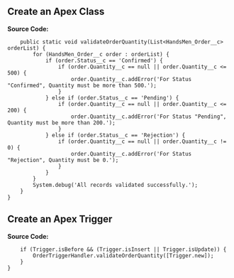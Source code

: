 ## Create an Apex Class

**Source Code:**

```public class OrderTriggerHandler {
    public static void validateOrderQuantity(List<HandsMen_Order__c> orderList) {
        for (HandsMen_Order__c order : orderList) {
            if (order.Status__c == 'Confirmed') {
                if (order.Quantity__c == null || order.Quantity__c <= 500) {
                    order.Quantity__c.addError('For Status "Confirmed", Quantity must be more than 500.');
                }
            } else if (order.Status__c == 'Pending') {
                if (order.Quantity__c == null || order.Quantity__c <= 200) {
                    order.Quantity__c.addError('For Status "Pending", Quantity must be more than 200.');
                }
            } else if (order.Status__c == 'Rejection') {
                if (order.Quantity__c == null || order.Quantity__c != 0) {
                    order.Quantity__c.addError('For Status "Rejection", Quantity must be 0.');
                }
            }
        }
        System.debug('All records validated successfully.');
    }
}
```


## Create an Apex Trigger

**Source Code:**

```trigger OrderTrigger on HandsMen_Order__c (before insert, before update) {
    if (Trigger.isBefore && (Trigger.isInsert || Trigger.isUpdate)) {
        OrderTriggerHandler.validateOrderQuantity([Trigger.new]);
    }
}
```


